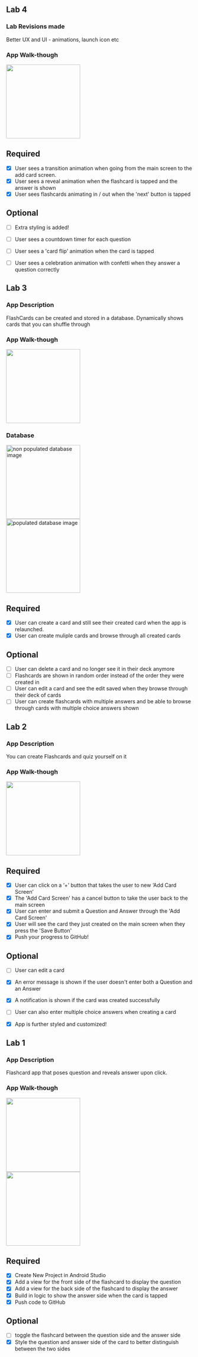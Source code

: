 ## Lab 4

### Lab Revisions made
Better UX and UI  - animations, launch icon etc

### App Walk-though
<img src="YOUR_GIF_URL_HERE" width=200><br>

## Required
- [x] User sees a transition animation when going from the main screen to the add card screen.
- [x] User sees a reveal animation when the flashcard is tapped and the answer is shown
- [x] User sees flashcards animating in / out when the 'next' button is tapped

## Optional
- [ ] Extra styling is added!
- [ ] User sees a countdown timer for each question
- [ ] User sees a 'card flip' animation when the card is tapped
- [ ] User sees a celebration animation with confetti when they answer a question correctly


## Lab 3

### App Description
FlashCards can be created and stored in a database. Dynamically shows cards that you can shuffle through

### App Walk-though
<img src="http://g.recordit.co/SUom1WEA1D.gif" width=200><br>

### Database
<img src="https://i.ibb.co/GtbHNBF/android-Debug-Database.jpg" alt="non populated database image" width=200><br>
<img src="https://i.ibb.co/t4MFtkG/android-Debug-Database-populated.jpg" alt="populated database image" width=200><br>

## Required
- [x] User can create a card and still see their created card when the app is relaunched.
- [x] User can create muliple cards and browse through all created cards

## Optional
- [ ] User can delete a card and no longer see it in their deck anymore
- [ ] Flashcards are shown in random order instead of the order they were created in
- [ ] User can edit a card and see the edit saved when they browse through their deck of cards
- [ ] User can create flashcards with multiple answers and be able to browse through cards with multiple choice answers shown

## Lab 2

### App Description
You can create Flashcards and quiz yourself on it

### App Walk-though

<img src="http://g.recordit.co/idhhB12PCi.gif" width=200><br>

## Required
- [x] User can click on a ‘+’ button that takes the user to new ‘Add Card Screen’
- [x] The 'Add Card Screen' has a cancel button to take the user back to the main screen
- [x] User can enter and submit a Question and Answer through the 'Add Card Screen'
- [x] User will see the card they just created on the main screen when they press the 'Save Button'
- [x] Push your progress to GitHub!

## Optional
- [ ] User can edit a card
- [x] An error message is shown if the user doesn't enter both a Question and an Answer
- [x] A notification is shown if the card was created successfully
- [ ] User can also enter multiple choice answers when creating a card
- [x] App is further styled and customized!




## Lab 1

### App Description
Flashcard app that poses question and reveals answer upon click.

### App Walk-though

<img src="http://g.recordit.co/nZlUtF5fZX.gif" width=200><br>
<img src="http://g.recordit.co/iBdll1i2ik.gif" width=200><br>

## Required
- [x] Create New Project in Android Studio
- [x] Add a view for the front side of the flashcard to display the question
- [x] Add a view for the back side of the flashcard to display the answer
- [x] Build in logic to show the answer side when the card is tapped
- [x] Push code to GitHub
## Optional
- [ ] toggle the flashcard between the question side and the answer side
- [x] Style the question and answer side of the card to better distinguish between the two sides
